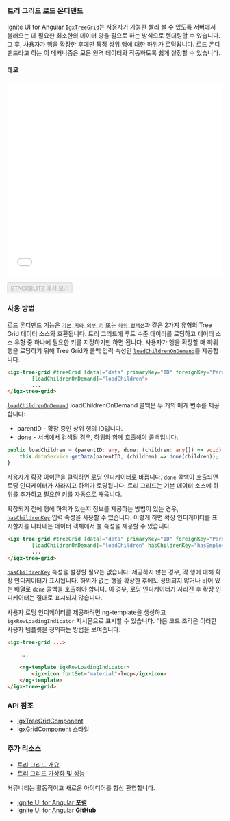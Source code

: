 ﻿---
제목: 트리 그리드 로드 온디맨드 - 네이티브 Angular | Ignite UI for Angular
_description: The Ignite UI for Angular Tree Grid provides the necessary tools to load child data on demand when a parent row is expanded. That way the volume of data would be greatly reduced and can be retrieved only when the user needs it.
_keywords: Ignite UI for Angular, UI controls, Angular widgets, web widgets, UI widgets, Angular, Native Angular Components Suite, Native Angular Controls, Native Angular Components Library, Angular Tree Grid component, Angular Tree Table component, Angular Tree Grid control, Angular Tree Table control, Angular High Performance Tree Grid, Angular High Performance Tree Table, Tree Grid, Tree Table
_language: kr
---

### 트리 그리드 로드 온디맨드

Ignite UI for Angular [`IgxTreeGrid`]({environment:angularApiUrl}/classes/igxtreegridcomponent.html)는 사용자가 가능한 빨리 볼 수 있도록 서버에서 불러오는 데 필요한 최소한의 데이터 양을 필요로 하는 방식으로 렌더링할 수 있습니다. 그 후, 사용자가 행을 확장한 후에만 특정 상위 행에 대한 하위가 로딩됩니다. 로드 온디맨드라고 하는 이 메커니즘은 모든 원격 데이터와 작동하도록 쉽게 설정할 수 있습니다.

#### 데모

<div class="sample-container loading" style="height:450px">
    <iframe id="tree-grid-lod-iframe" src='{environment:demosBaseUrl}/tree-grid/treegrid-load-on-demand' width="100%" height="100%" seamless frameBorder="0" onload="onSampleIframeContentLoaded(this);"></iframe>
</div>
<br/>
<div>
<button data-localize="stackblitz" disabled class="stackblitz-btn" data-iframe-id="tree-grid-lod-iframe" data-demos-base-url="{environment:demosBaseUrl}">STACKBLITZ 에서 보기</button>
</div>
<div class="divider--half"></div>

### 사용 방법

로드 온디맨드 기능은 [`기본 키와 외부 키`](tree_grid.md#primary-and-foreign-keys) 또는 [`하위 컬렉션`](tree_grid.md#child-collection)과 같은 2가지 유형의 Tree Grid 데이터 소스와 호환됩니다. 트리 그리드에 루트 수준 데이터를 로딩하고 데이터 소스 유형 중 하나에 필요한 키를 지정하기만 하면 됩니다. 사용자가 행을 확장할 때 하위 행을 로딩하기 위해 Tree Grid가 콜백 입력 속성인 [`loadChildrenOnDemand`]({environment:angularApiUrl}/classes/igxtreegridcomponent.html#loadchildrenondemand)를 제공합니다.

```html
<igx-tree-grid #treeGrid [data]="data" primaryKey="ID" foreignKey="ParentID"
        [loadChildrenOnDemand]="loadChildren">
        ...
</igx-tree-grid>
```

[`loadChildrenOnDemand`]({environment:angularApiUrl}/classes/igxtreegridcomponent.html#loadchildrenondemand) loadChildrenOnDemand 콜백은 두 개의 매개 변수를 제공합니다:

- parentID - 확장 중인 상위 행의 ID입니다.
- done - 서버에서 검색될 경우, 하위와 함께 호출해야 콜백입니다. 

```typescript
public loadChildren = (parentID: any, done: (children: any[]) => void) => {
    this.dataService.getData(parentID, (children) => done(children));
}
```

사용자가 확장 아이콘을 클릭하면 로딩 인디케이터로 바뀝니다. `done` 콜백이 호출되면 로딩 인디케이터가 사라지고 하위가 로딩됩니다. 트리 그리드는 기본 데이터 소스에 하위를 추가하고 필요한 키를 자동으로 채웁니다. 

확장되기 전에 행에 하위가 있는지 정보를 제공하는 방법이 있는 경우, [`hasChildrenKey`]({environment:angularApiUrl}/classes/igxtreegridcomponent.html#haschildrenkey) 입력 속성을 사용할 수 있습니다. 이렇게 하면 확장 인디케이터를 표시할지를 나타내는 데이터 객체에서 불 속성을 제공할 수 있습니다.

```html
<igx-tree-grid #treeGrid [data]="data" primaryKey="ID" foreignKey="ParentID"
        [loadChildrenOnDemand]="loadChildren" hasChildrenKey="hasEmployees">
        ...
</igx-tree-grid>
```

[`hasChildrenKey`]({environment:angularApiUrl}/classes/igxtreegridcomponent.html#haschildrenkey) 속성을 설정할 필요는 없습니다. 제공하지 않는 경우, 각 행에 대해 확장 인디케이터가 표시됩니다. 하위가 없는 행을 확장한 후에도 정의되지 않거나 비어 있는 배열로 `done` 콜백을 호출해야 합니다. 이 경우, 로딩 인디케이터가 사라진 후 확장 인디케이터는 절대로 표시되지 않습니다.

사용자 로딩 인디케이터를 제공하려면 ng-template을 생성하고 `igxRowLoadingIndicator` 지시문으로 표시할 수 있습니다. 다음 코드 조각은 이러한 사용자 템플릿을 정의하는 방법을 보여줍니다:

```html
<igx-tree-grid ...>

    ...

    <ng-template igxRowLoadingIndicator>
        <igx-icon fontSet="material">loop</igx-icon>
    </ng-template>
</igx-tree-grid>
```

### API 참조

<div class="divider--half"></div>

* [IgxTreeGridComponent]({environment:angularApiUrl}/classes/igxtreegridcomponent.html)
* [IgxGridComponent 스타일]({environment:sassApiUrl}/#function-igx-grid-theme)

### 추가 리소스

<div class="divider--half"></div>

* [트리 그리드 개요](tree_grid.md)
* [트리 그리드 가상화 및 성능](virtualization.md)

<div class="divider--half"></div>
커뮤니티는 활동적이고 새로운 아이디어를 항상 환영합니다.

* [Ignite UI for Angular **포럼**](https://www.infragistics.com/community/forums/f/ignite-ui-for-angular)
* [Ignite UI for Angular **GitHub**](https://github.com/IgniteUI/igniteui-angular)
